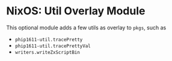 # NixOS: Util Overlay Module

This optional module adds a few utils as overlay to `pkgs`, such as
- `phip1611-util.tracePretty`
- `phip1611-util.tracePrettyVal`
- `writers.writeZxScriptBin`
